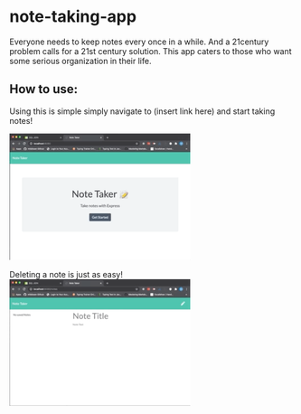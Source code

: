 # note-taking-app
Everyone needs to keep notes every once in a while. And a 21century problem calls for a 21st century solution. This app caters to those who want some serious organization in their life. 

## How to use:

Using this is simple simply navigate to (insert link here) and start taking notes!

![Title Screen](/public/assets/images/indexhtml.gif)

Deleting a note is just as easy!
![Note taking](/public/assets/images/noteaddanddelete.gif)

